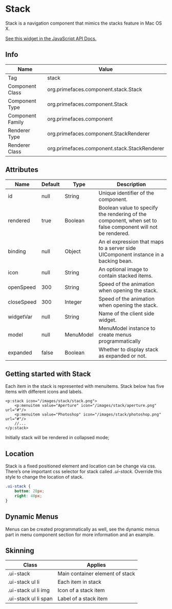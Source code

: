 # Stack

Stack is a navigation component that mimics the stacks feature in Mac OS X.

[See this widget in the JavaScript API Docs.](../jsdocs/classes/src_primefaces.primefaces.widget.stack.html)

## Info

| Name | Value |
| --- | --- |
| Tag | stack
| Component Class | org.primefaces.component.stack.Stack
| Component Type | org.primefaces.component.Stack
| Component Family | org.primefaces.component |
| Renderer Type | org.primefaces.component.StackRenderer
| Renderer Class | org.primefaces.component.stack.StackRenderer

## Attributes

| Name | Default | Type | Description | 
| --- | --- | --- | --- |
id | null | String | Unique identifier of the component.
rendered | true | Boolean | Boolean value to specify the rendering of the component, when set to false component will not be rendered.
binding | null | Object | An el expression that maps to a server side UIComponent instance in a backing bean.
icon | null | String | An optional image to contain stacked items.
openSpeed | 300 | String | Speed of the animation when opening the stack.
closeSpeed | 300 | Integer | Speed of the animation when opening the stack.
widgetVar | null | String | Name of the client side widget.
model | null | MenuModel | MenuModel instance to create menus programmatically
expanded | false | Boolean | Whether to display stack as expanded or not.

## Getting started with Stack
Each item in the stack is represented with menuitems. Stack below has five items with different
icons and labels.

```xhtml
<p:stack icon="/images/stack/stack.png">
    <p:menuitem value="Aperture" icon="/images/stack/aperture.png" url="#"/>
    <p:menuitem value="Photoshop" icon="/images/stack/photoshop.png" url="#"/>
    //...
</p:stack>
```
Initially stack will be rendered in collapsed mode;

## Location
Stack is a fixed positioned element and location can be change via css. There’s one important css
selector for stack called _.ui-stack._ Override this style to change the location of stack.

```css
.ui-stack {
    bottom: 28px;
    right: 40px;
}
```
## Dynamic Menus
Menus can be created programmatically as well, see the dynamic menus part in menu component
section for more information and an example.

## Skinning

| Class | Applies | 
| --- | --- | 
.ui-stack | Main container element of stack
.ui-stack ul li | Each item in stack
.ui-stack ul li img | Icon of a stack item
.ui-stack ul li span | Label of a stack item